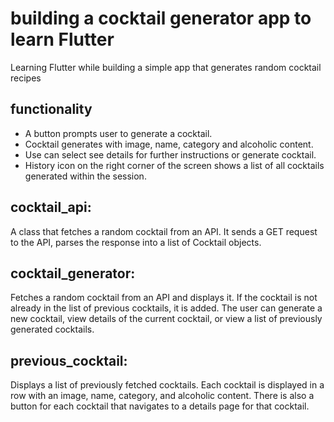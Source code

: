 # building a cocktail generator app to learn Flutter

Learning Flutter while building a simple app that generates random cocktail recipes

## functionality

- A button prompts user to generate a cocktail.
- Cocktail generates with image, name, category and alcoholic content.
- Use can select see details for further instructions or generate cocktail.
- History icon on the right corner of the screen shows a list of all cocktails generated within the session.

## cocktail_api:

A class that fetches a random cocktail from an API. It sends a GET request to the API, parses the response into a list of Cocktail objects.

## cocktail_generator:

Fetches a random cocktail from an API and displays it. If the cocktail is not already in the list of previous cocktails, it is added. The user can generate a new cocktail, view details of the current cocktail, or view a list of previously generated cocktails.

## previous_cocktail:

Displays a list of previously fetched cocktails. Each cocktail is displayed in a row with an image, name, category, and alcoholic content. There is also a button for each cocktail that navigates to a details page for that cocktail.
